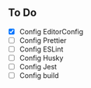 ## To Do

- [x] Config EditorConfig 
- [ ] Config Prettier
- [ ] Config ESLint
- [ ] Config Husky
- [ ] Config Jest
- [ ] Config build
